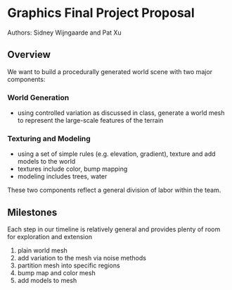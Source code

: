 # Graphics Final Project Proposal
Authors: Sidney Wijngaarde and Pat Xu

## Overview
We want to build a procedurally generated world scene with two major components:

### World Generation
- using controlled variation as discussed in class, generate a world mesh to represent the large-scale features of the terrain

### Texturing and Modeling
- using a set of simple rules (e.g. elevation, gradient), texture and add models to the world
- textures include color, bump mapping
- modeling includes trees, water

These two components reflect a general division of labor within the team.

## Milestones
Each step in our timeline is relatively general and provides plenty of room for exploration and extension

1. plain world mesh
1. add variation to the mesh via noise methods
1. partition mesh into specific regions
1. bump map and color mesh
1. add models to mesh
